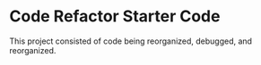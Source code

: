 # Code Refactor Starter Code
This project consisted of code being reorganized, debugged, and reorganized. 
